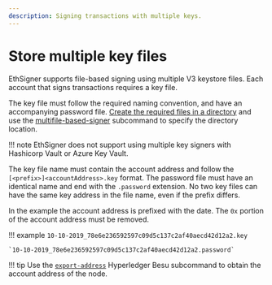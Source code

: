 ```yaml
---
description: Signing transactions with multiple keys.
---
```


# Store multiple key files

EthSigner supports file-based signing using multiple V3 keystore files. Each account that signs
transactions requires a key file.

The key file must follow the required naming convention, and have an accompanying password file.
[Create the required files in a directory](../Tutorials/Multifile.md) and use the
[multifile-based-signer](../Reference/CLI/CLI-Syntax.md#multifile-options) subcommand to specify
the directory location.

!!! note
    EthSigner does not support using multiple key signers with Hashicorp Vault or Azure Key Vault.

The key file name must contain the account address and follow the `[<prefix>]<accountAddress>.key`
format. The password file must have an identical name and end with the `.password` extension.
No two key files can have the same key address in the file name, even if the prefix differs.

In the example the account address is prefixed with the date. The `0x` portion of the account address
must be removed.

!!! example
    `10-10-2019_78e6e236592597c09d5c137c2af40aecd42d12a2.key`

    `10-10-2019_78e6e236592597c09d5c137c2af40aecd42d12a2.password`

!!! tip
    Use the [`export-address`](https://besu.hyperledger.org/en/latest/Reference/CLI/CLI-Subcommands/#export-address)
    Hyperledger Besu subcommand to obtain the account address of the node.
